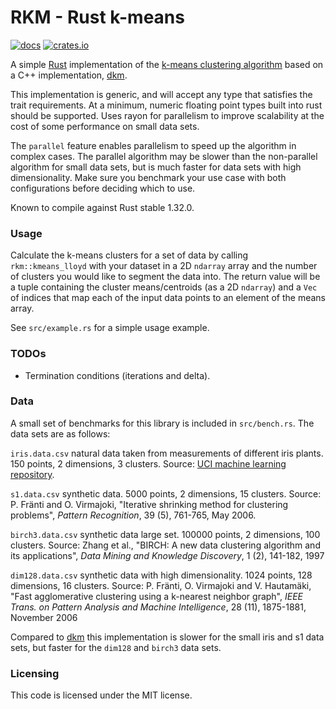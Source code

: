# RKM - Rust k-means #

[![docs](https://docs.rs/rkm/badge.svg)](https://docs.rs/rkm/latest/rkm/) [![crates.io](https://img.shields.io/crates/v/rkm.svg)](https://crates.io/crates/rkm)

A simple [Rust](https://www.rust-lang.org) implementation of the [k-means clustering algorithm](http://en.wikipedia.org/wiki/K-means_clustering) based on a C++ implementation, [dkm](https://github.com/genbattle/dkm).

This implementation is generic, and will accept any type that satisfies the trait requirements. At a minimum, numeric floating point types built into rust should be supported. Uses rayon for parallelism to improve scalability at the cost of some performance on small data sets.

The `parallel` feature enables parallelism to speed up the algorithm in complex cases. The parallel algorithm may be slower than the non-parallel algorithm for small data sets, but is much faster for data sets with high dimensionality. Make sure you benchmark your use case with both configurations before deciding which to use.

Known to compile against Rust stable 1.32.0.

### Usage ###

Calculate the k-means clusters for a set of data by calling `rkm::kmeans_lloyd` with your dataset in a 2D `ndarray` array and the number of clusters you would like to segment the data into. The return value will be a tuple containing the cluster means/centroids (as a 2D `ndarray`) and a `Vec` of indices that map each of the input data points to an element of the means array.

See `src/example.rs` for a simple usage example.

### TODOs ###
* Termination conditions (iterations and delta).

### Data ###
 A small set of benchmarks for this library is included in `src/bench.rs`. The data sets are as follows:

`iris.data.csv` natural data taken from measurements of different iris plants. 150 points, 2 dimensions, 3 clusters. Source: [UCI machine learning repository](https://archive.ics.uci.edu/ml/datasets/Iris).

`s1.data.csv` synthetic data. 5000 points, 2 dimensions, 15 clusters. Source: P. Fränti and O. Virmajoki, "Iterative shrinking method for clustering problems", _Pattern Recognition_, 39 (5), 761-765, May 2006.

`birch3.data.csv` synthetic data large set. 100000 points, 2 dimensions, 100 clusters. Source: Zhang et al., "BIRCH: A new data clustering algorithm and its applications", _Data Mining and Knowledge Discovery_, 1 (2), 141-182, 1997

`dim128.data.csv` synthetic data with high dimensionality. 1024 points, 128 dimensions, 16 clusters. Source: P. Fränti, O. Virmajoki and V. Hautamäki, "Fast agglomerative clustering using a k-nearest neighbor graph", _IEEE Trans. on Pattern Analysis and Machine Intelligence_, 28 (11), 1875-1881, November 2006

Compared to [dkm](https://github.com/genbattle/dkm) this implementation is slower for the small iris and s1 data sets, but faster for the `dim128` and `birch3` data sets.

### Licensing ###
 This code is licensed under the MIT license.
